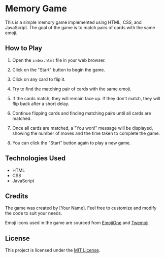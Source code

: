 # Memory Game

This is a simple memory game implemented using HTML, CSS, and JavaScript. The goal of the game is to match pairs of cards with the same emoji.

## How to Play

1. Open the `index.html` file in your web browser.

2. Click on the "Start" button to begin the game.

3. Click on any card to flip it.

4. Try to find the matching pair of cards with the same emoji.

5. If the cards match, they will remain face up. If they don't match, they will flip back after a short delay.

6. Continue flipping cards and finding matching pairs until all cards are matched.

7. Once all cards are matched, a "You won!" message will be displayed, showing the number of moves and the time taken to complete the game.

8. You can click the "Start" button again to play a new game.

## Technologies Used

- HTML
- CSS
- JavaScript

## Credits

The game was created by [Your Name]. Feel free to customize and modify the code to suit your needs.

Emoji icons used in the game are sourced from [EmojiOne](https://emojione.com/) and [Twemoji](https://twemoji.twitter.com/).

## License

This project is licensed under the [MIT License](LICENSE).
